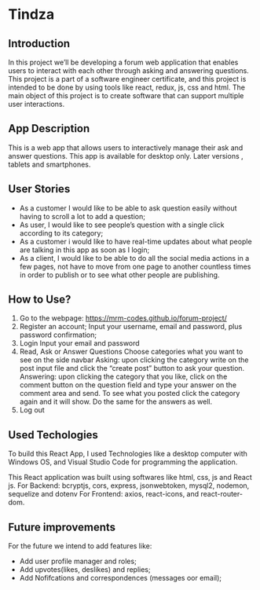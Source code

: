 # Tindza

## Introduction
In this project we’ll be developing a forum  web application that enables users to interact with each other through asking and answering questions. This project is a part of a software engineer certificate, and this project is intended to be done by using tools like react, redux, js, css and html.
The main object of this project is to create software that can support multiple user interactions.

## App Description
This is a web app that allows users to interactively manage their ask and answer questions. This app is available for desktop only. Later versions , tablets and smartphones.


## User Stories
- As a customer I would like to be able to ask question easily without having to scroll a lot to add a question;
- As user, I would like to see people’s question with a single click according to its category;
- As a customer i would like to have real-time updates about what people are talking in this app as soon as I login;
- As a client, I would like to be able to do all the social media actions in a few pages, not have to move from one page to another countless times in order to publish or to see what other people are publishing.


## How to Use?
1. Go to the webpage: https://mrm-codes.github.io/forum-project/
2. Register an account;
Input your username, email and password, plus password confirmation;
3. Login
Input your email and password
4. Read, Ask or Answer Questions
Choose categories what you want to see on the side navbar
Asking: upon clicking the category write on the post input file and click the “create post” button to ask your question.
Answering: upon clicking the category that you like, click on the comment button on the question field and type your answer on the comment area and send.
To see what you posted click the category again and it will show. Do the same for the answers as well.
5. Log out

## Used Techologies
To build this React App, I used Technologies like a desktop computer with Windows OS, and Visual Studio Code for programming the application.

This React application was built using softwares like html, css, js and React js.
For Backend: bcryptjs, cors, express, jsonwebtoken, mysql2, nodemon, sequelize and dotenv
For Frontend: axios, react-icons, and react-router-dom.

## Future improvements
For the future we intend to add features like: 
- Add user profile manager and roles;
- Add upvotes(likes, deslikes) and replies;
- Add Nofifcations and correspondences (messages oor email);



